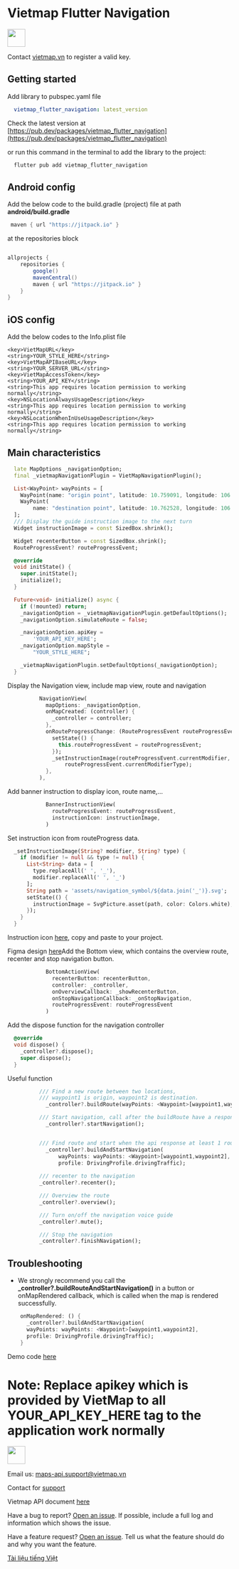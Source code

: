 # Vietmap Flutter Navigation

[<img src="https://bizweb.dktcdn.net/100/415/690/themes/804206/assets/logo.png?1689561872933" height="40"/> </p>](https://vietmap.vn/maps-api)

Contact [vietmap.vn](https://bit.ly/vietmap-api) to register a valid key.

## Getting started

Add library to pubspec.yaml file
```yaml
  vietmap_flutter_navigation: latest_version
```

Check the latest version at [https://pub.dev/packages/vietmap_flutter_navigation](https://pub.dev/packages/vietmap_flutter_navigation)
 
or run this command in the terminal to add the library to the project:
```bash
  flutter pub add vietmap_flutter_navigation
```
## Android config


Add the below code to the build.gradle (project) file at path **android/build.gradle**

```gradle
 maven { url "https://jitpack.io" }
```


at the repositories block


```gradle

allprojects {
    repositories {
        google()
        mavenCentral()
        maven { url "https://jitpack.io" }
    }
}
```


## iOS config
Add the below codes to the Info.plist file
```
<key>VietMapURL</key>
<string>YOUR_STYLE_HERE</string>
<key>VietMapAPIBaseURL</key>
<string>YOUR_SERVER_URL</string>
<key>VietMapAccessToken</key>
<string>YOUR_API_KEY</string>
<string>This app requires location permission to working normally</string>
<key>NSLocationAlwaysUsageDescription</key>
<string>This app requires location permission to working normally</string>
<key>NSLocationWhenInUseUsageDescription</key>
<string>This app requires location permission to working normally</string>
```


## Main characteristics

```dart
  late MapOptions _navigationOption;
  final _vietmapNavigationPlugin = VietMapNavigationPlugin();

  List<WayPoint> wayPoints = [
    WayPoint(name: "origin point", latitude: 10.759091, longitude: 106.675817),
    WayPoint(
        name: "destination point", latitude: 10.762528, longitude: 106.653099)
  ];
  /// Display the guide instruction image to the next turn
  Widget instructionImage = const SizedBox.shrink();

  Widget recenterButton = const SizedBox.shrink();
  RouteProgressEvent? routeProgressEvent;

  @override
  void initState() {
    super.initState();
    initialize();
  }

  Future<void> initialize() async {
    if (!mounted) return;
    _navigationOption = _vietmapNavigationPlugin.getDefaultOptions();
    _navigationOption.simulateRoute = false;

    _navigationOption.apiKey =
        'YOUR_API_KEY_HERE';
    _navigationOption.mapStyle =
        "YOUR_STYLE_HERE";

    _vietmapNavigationPlugin.setDefaultOptions(_navigationOption);
  }
```

Display the Navigation view, include map view, route and navigation
```dart
          NavigationView(
            mapOptions: _navigationOption,
            onMapCreated: (controller) {
              _controller = controller;
            },
            onRouteProgressChange: (RouteProgressEvent routeProgressEvent) {
              setState(() {
                this.routeProgressEvent = routeProgressEvent;
              });
              _setInstructionImage(routeProgressEvent.currentModifier,
                  routeProgressEvent.currentModifierType);
            },
          ),
```

Add banner instruction to display icon, route name,...
```dart
            BannerInstructionView(
              routeProgressEvent: routeProgressEvent,
              instructionIcon: instructionImage,
            )
```
Set instruction icon from routeProgress data.
```dart
  _setInstructionImage(String? modifier, String? type) {
    if (modifier != null && type != null) {
      List<String> data = [
        type.replaceAll(' ', '_'),
        modifier.replaceAll(' ', '_')
      ];
      String path = 'assets/navigation_symbol/${data.join('_')}.svg';
      setState(() {
        instructionImage = SvgPicture.asset(path, color: Colors.white);
      });
    }
  }
```
Instruction icon [here](./example/assets/navigation_symbol), copy and paste to your project.

Figma design [here](https://www.figma.com/file/rWyQ5TNtt6E5l8tPEE9Tkl/VietMap-navigation-symbol?type=design&node-id=1%3A457&mode=design&t=yszRZCTouxAdYXXJ-1)Add the Bottom view, which contains the overview route, recenter and stop navigation button.
```dart
            BottomActionView(
              recenterButton: recenterButton,
              controller: _controller,
              onOverviewCallback: _showRecenterButton,
              onStopNavigationCallback: _onStopNavigation,
              routeProgressEvent: routeProgressEvent
            )
```

Add the dispose function for the navigation controller
```dart
  @override
  void dispose() {
    _controller?.dispose();
    super.dispose();
  }
```
Useful function
```dart
          /// Find a new route between two locations, 
          /// waypoint1 is origin, waypoint2 is destination.
            _controller?.buildRoute(wayPoints: <Waypoint>[waypoint1,waypoint2]);

          /// Start navigation, call after the buildRoute have a response.
            _controller?.startNavigation();


          /// Find route and start when the api response at least 1 route
            _controller?.buildAndStartNavigation(
                wayPoints: wayPoints: <Waypoint>[waypoint1,waypoint2],
                profile: DrivingProfile.drivingTraffic);
          
          /// recenter to the navigation
          _controller?.recenter();

          /// Overview the route
          _controller?.overview();

          /// Turn on/off the navigation voice guide
          _controller?.mute();

          /// Stop the navigation
          _controller?.finishNavigation();
```

## Troubleshooting
- We strongly recommend you call the **_controller?.buildRouteAndStartNavigation()** in a button or onMapRendered callback, which is called when the map is rendered successfully. 
```dart
    onMapRendered: () {
      _controller?.buildAndStartNavigation(
      wayPoints: wayPoints: <Waypoint>[waypoint1,waypoint2],
      profile: DrivingProfile.drivingTraffic);  
    }
```

Demo code [here](./example/lib/main.dart)
# Note: Replace apikey which is provided by VietMap to all YOUR_API_KEY_HERE tag to the application work normally



[<img src="https://bizweb.dktcdn.net/100/415/690/themes/804206/assets/logo.png?1689561872933" height="40"/> </p>](https://vietmap.vn/maps-api)
Email us: [maps-api.support@vietmap.vn](mailto:maps-api.support@vietmap.vn)


Contact for [support](https://vietmap.vn/lien-he)

Vietmap API document [here](https://maps.vietmap.vn/docs/map-api/overview/)

Have a bug to report? [Open an issue](https://github.com/vietmap-company/flutter-map-sdk/issues). If possible, include a full log and information which shows the issue.


Have a feature request? [Open an issue](https://github.com/vietmap-company/flutter-map-sdk/issues). Tell us what the feature should do and why you want the feature.

[Tài liệu tiếng Việt](./README.vi.md)